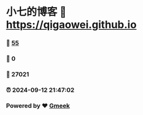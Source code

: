 # 小七的博客 :link: https://qigaowei.github.io 
### :page_facing_up: [55](https://qigaowei.github.io/tag.html) 
### :speech_balloon: 0 
### :hibiscus: 27021 
### :alarm_clock: 2024-09-12 21:47:02 
### Powered by :heart: [Gmeek](https://github.com/Meekdai/Gmeek)
